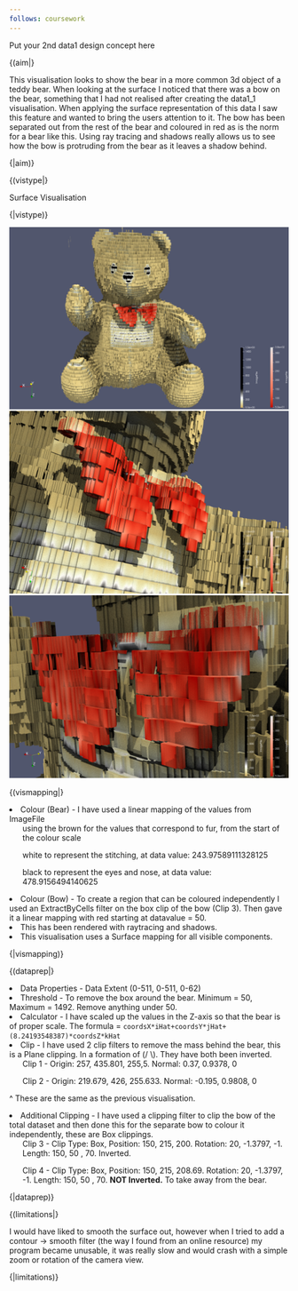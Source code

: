 ```yaml
---
follows: coursework
---
```


Put your 2nd data1 design concept here

{(aim|}

This visualisation looks to show the bear in a more common 3d object of a teddy bear. When looking at the surface I noticed that there was a bow on the bear, something that I had not realised after creating the data1_1 visualisation. When applying the surface representation of this data I saw this feature and wanted to bring the users attention to it. 
The bow has been separated out from the rest of the bear and coloured in red as is the norm for a bear like this. Using ray tracing and shadows really allows us to see how the bow is protruding from the bear as it leaves a shadow behind.

{|aim)}

{(vistype|}

Surface Visualisation

{|vistype)}

![](./images/vis5/vis5.png)
![](./images/vis5/vis5_1.png)
![](./images/vis5/vis5_2.png)

{(vismapping|}

<li>Colour (Bear) - I have used a linear mapping of the values from ImageFile <ul>using the brown for the values that correspond to fur, from the start of the colour scale</ul> <ul>white to represent the stitching, at data value: 243.97589111328125</ul><ul>black to represent the eyes and nose, at data value: 478.9156494140625</ul> </li>
<li>Colour (Bow) - To create a region that can be coloured independently I used an ExtractByCells filter on the box clip of the bow (Clip 3). Then gave it a linear mapping with red starting at datavalue = 50.</li>
<li>This has been rendered with raytracing and shadows.</li>
<li>This visualisation uses a Surface mapping for all visible components.</li>

{|vismapping)}

{(dataprep|}

<li>Data Properties - Data Extent (0-511, 0-511, 0-62)</li>
<li>Threshold - To remove the box around the bear. Minimum = 50, Maximum = 1492. Remove anything under 50.</li>
<li>Calculator - I have scaled up the values in the Z-axis so that the bear is of proper scale. The formula =  <code>coordsX*iHat+coordsY*jHat+(8.24193548387)*coordsZ*kHat</code></li>
<li>Clip - I have used 2 clip filters to remove the mass behind the bear, this is a Plane clipping. In a formation of (/ \). They have both been inverted. <ul>Clip 1 - Origin: 257, 435.801, 255,5. Normal: 0.37, 0.9378, 0</ul><ul>Clip  2 - Origin: 219.679, 426, 255.633. Normal: -0.195, 0.9808, 0</ul></li>
 
 ^ These are the same as the previous visualisation.
 
<li>Additional Clipping - I have used a clipping filter to clip the bow of the total dataset and then done this for the separate bow to colour it independently, these are Box clippings.<ul>Clip 3 - Clip Type: Box, Position: 150, 215, 200. Rotation: 20, -1.3797, -1. Length: 150, 50 , 70. Inverted.</ul><ul>Clip 4 - Clip Type: Box, Position: 150, 215, 208.69. Rotation: 20, -1.3797, -1. Length: 150, 50 , 70. <b>NOT Inverted.</b> To take away from the bear.</ul></li>

{|dataprep)}

{(limitations|}

I would have liked to smooth the surface out, however when I tried to add a contour -> smooth filter (the way I found from an online resource) my program became unusable, it was really slow and would crash with a simple zoom or rotation of the camera view.

{|limitations)}
